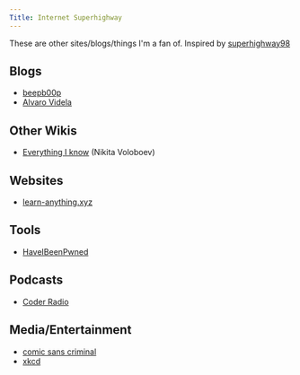 ```yaml
---
Title: Internet Superhighway
---
```


These are other sites/blogs/things I'm a fan of. Inspired by [superhighway98](https://www.superhighway98.com/)

## Blogs

- [beepb00p](https://beepb00p.xyz/)
- [Alvaro Videla](https://alvaro-videla.com/archive.html)

## Other Wikis

- [Everything I know](https://wiki.nikitavoloboev.xyz/) (Nikita Voloboev)

## Websites

- [learn-anything.xyz](https://learn-anything.xyz/)

## Tools

- [HaveIBeenPwned](https://haveibeenpwned.com/)

## Podcasts

- [Coder Radio](https://coder.show/)

## Media/Entertainment

- [comic sans criminal](https://www.comicsanscriminal.com/)
- [xkcd](https://xkcd.com/)
